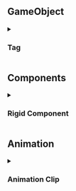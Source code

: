 <h2>GameObject</h2>
<details>
  <summary><h3>Tag</h3></summary>
  <ul>
    <li>Tag là một đánh để đánh dấu và phân loại các GameObject</li>
    <li>GameObject.FindGameObjectsWithTag()</li>
    <li>gameObject.CompareTag()</li>
  </ul>
</details>
<h2>Components</h2>
<details>
  <summary><h3>Rigid Component</h3></summary>
  
  <details>
    <summary>Force Modes:</summary>
    <img src="https://github.com/dvcdung/unity_learning_materials/blob/master/force-modes.png" alt="forcemodes" width="500"/>
  </details>
</details>
<h2>Animation</h2>
<details>
  <summary><h3>Animation Clip</h3></summary>
  <ul >
    <li></li>
    <li><a href="https://learn.unity.com/tutorial/working-with-animations-and-animation-curves#600c8a28edbc2a3270428112">Reference</a></li>
  </ul>
</details>
